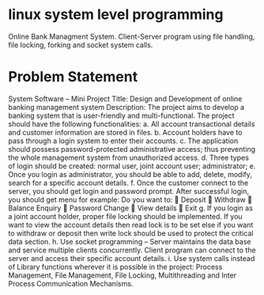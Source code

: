 # linux system level programming
Online Bank Managment System. 
Client-Server program using file handling, file locking, forking and socket system calls.

# Problem Statement
System Software – Mini Project
Title: Design and Development of online banking management system
Description: The project aims to develop a banking system that is user-friendly and multi-functional. The project should have the following functionalities:
a. All account transactional details and customer information are stored in files.
b. Account holders have to pass through a login system to enter their accounts.
c. The application should possess password-protected administrative access; thus preventing the whole management system from unauthorized access.
d. Three types of login should be created: normal user, joint account user; administrator;
e. Once you login as administrator, you should be able to add, delete, modify, search for a specific account details.
f. Once the customer connect to the server, you should get login and password prompt.
After successful login, you should get menu for example: 
Do you want to:
 Deposit
 Withdraw
 Balance Enquiry
 Password Change
 View details
 Exit
g. If you login as a joint account holder, proper file locking should be implemented. If you want to view the account details then read lock is to be set else if you want to withdraw
or deposit then write lock should be used to protect the critical data section.
h. Use socket programming – Server maintains the data base and service multiple clients
concurrently. Client program can connect to the server and access their specific account
details.
i. Use system calls instead of Library functions wherever it is possible in the project:
Process Management, File Management, File Locking, Multithreading and Inter Process
Communication Mechanisms.
